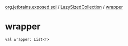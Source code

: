 [org.jetbrains.exposed.sql](../index.md) / [LazySizedCollection](index.md) / [wrapper](.)

# wrapper

`val wrapper: List<T>`